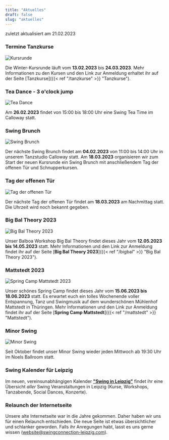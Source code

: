 ```yaml
---
title: "Aktuelles"
draft: false
slug: "aktuelles"
---
```


zuletzt aktualisiert am 21.02.2023

### Termine Tanzkurse

![Kursrunde](../slider_kursrunde.jpeg)

Die Winter-Kursrunde läuft vom **13.02.2023** bis **24.03.2023**. Mehr Informationen zu den Kursen und den Link zur Anmeldung erhaltet ihr auf der Seite [Tanzkurse]({{< ref "/tanzkurse" >}} "Tanzkurse").

### Tea Dance - 3 o'clock jump

![Tea Dance](../slider_tea_dance_three_oclock.png)

Am **26.02.2023** findet von 15:00 bis 18:00 Uhr eine Swing Tea Time im Calloway statt. 


### Swing Brunch

![Swing Brunch](../slider_swing_brunch.png)

Der nächste Swing Brunch findet am **04.02.2023** von 11:00 bis 14:00 Uhr in unserem Tanzstudio Calloway statt. Am **18.03.2023** organisieren wir zum Start der neuen Kursrunde ein Swing Brunch mit anschließendem Tag der offenen Tür und Schnupperkursen.

### Tag der offenen Tür

![Tag der offenen Tür](../slider_open_door.png)

Der nächste Tag der offenen Tür findet am **18.03.2023** am Nachmittag statt. Die Uhrzeit wird noch bekannt gegeben.

### Big Bal Theory 2023

![Big Bal Theory 2023](../slider_bigbal_2023.png)

Unser Balboa Workshop Big Bal Theory findet dieses Jahr vom **12.05.2023 bis 14.05.2023** statt. Mehr Informationen und den Link zur Anmeldung findet ihr auf der Seite [**Big Bal Theory 2023**]({{< ref "/bigbal" >}} "Big Bal Theory 2023").

### Mattstedt 2023

![Spring Camp Mattstedt 2023](../slider_mattstedt_2023.png)

Unser schönes Spring Camp findet dieses Jahr vom **15.06.2023 bis 18.06.2023** statt. Es erwartet euch ein tolles Wochenende voller Entspannung, Tanz und Swingmusik auf dem wunderschönen Mühlenhof Mattstedt in Thüringen. Mehr Informationen und den Link zur Anmeldung findet ihr auf der Seite [**Spring Camp Mattstedt**]({{< ref "/mattstedt" >}} "Mattstedt").

### Minor Swing

![Minor Swing](../slider_minor_swing.png)

Seit Oktober findet unser Minor Swing wieder jeden Mittwoch ab 19:30 Uhr im Noels Ballroom statt.

### Swing Kalender für Leipzig
Im neuen, vereinsunabhängigen Kalender [**"Swing in Leipzig"**](https://kalender.digital/0c529f4b4448ea55b992) findet ihr eine Übersicht *aller* Swing Veranstaltungen in Leipzig (Kurse, Workshops, Tanzabende, Social Dances, Konzerte).

### Relaunch der Internetseite
Unsere alte Internetseite war in die Jahre gekommen. Daher haben wir uns für einen Relaunch entschieden. Die neue Seite ist etwas übersichtlicher und schlanker geworden. Falls ihr Anregungen habt, lasst es uns gerne wissen (website@swingconnection-leipzig.com).

